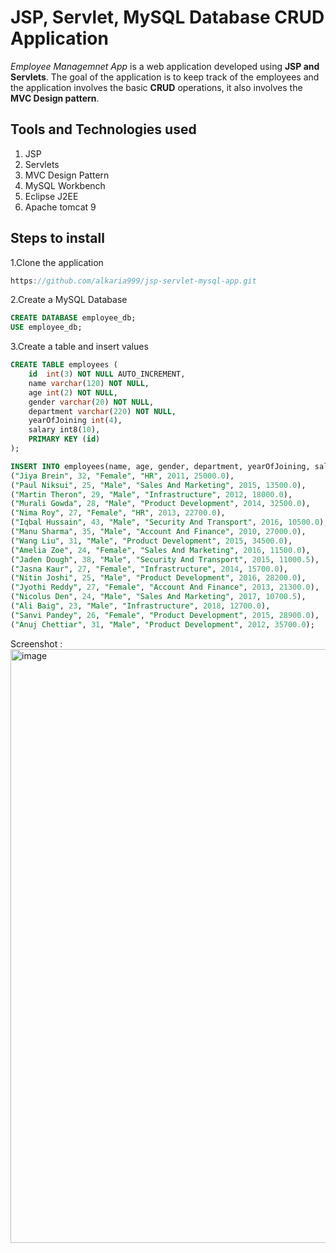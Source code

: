 # JSP, Servlet, MySQL Database CRUD Application

_Employee Managemnet App_ is a web application developed using **JSP and Servlets**. The goal of the application is to keep track of the employees and the application involves the basic **CRUD** operations, it also involves the **MVC Design pattern**. 

## Tools and Technologies used

1. JSP
2. Servlets
3. MVC Design Pattern
4. MySQL Workbench
5. Eclipse J2EE
6. Apache tomcat 9

## Steps to install

1.Clone the application

```javascript
https://github.com/alkaria999/jsp-servlet-mysql-app.git
```

2.Create a MySQL Database

```sql
CREATE DATABASE employee_db;
USE employee_db;
```

3.Create a table and insert values

```sql
CREATE TABLE employees (
	id  int(3) NOT NULL AUTO_INCREMENT,
	name varchar(120) NOT NULL,
    age int(2) NOT NULL,
    gender varchar(20) NOT NULL,
	department varchar(220) NOT NULL,
	yearOfJoining int(4),
    salary int8(10),
	PRIMARY KEY (id)
);

INSERT INTO employees(name, age, gender, department, yearOfJoining, salary) values 
("Jiya Brein", 32, "Female", "HR", 2011, 25000.0),
("Paul Niksui", 25, "Male", "Sales And Marketing", 2015, 13500.0),
("Martin Theron", 29, "Male", "Infrastructure", 2012, 18000.0),
("Murali Gowda", 28, "Male", "Product Development", 2014, 32500.0),
("Nima Roy", 27, "Female", "HR", 2013, 22700.0),
("Iqbal Hussain", 43, "Male", "Security And Transport", 2016, 10500.0),
("Manu Sharma", 35, "Male", "Account And Finance", 2010, 27000.0),
("Wang Liu", 31, "Male", "Product Development", 2015, 34500.0),
("Amelia Zoe", 24, "Female", "Sales And Marketing", 2016, 11500.0),
("Jaden Dough", 38, "Male", "Security And Transport", 2015, 11000.5),
("Jasna Kaur", 27, "Female", "Infrastructure", 2014, 15700.0),
("Nitin Joshi", 25, "Male", "Product Development", 2016, 28200.0),
("Jyothi Reddy", 27, "Female", "Account And Finance", 2013, 21300.0),
("Nicolus Den", 24, "Male", "Sales And Marketing", 2017, 10700.5),
("Ali Baig", 23, "Male", "Infrastructure", 2018, 12700.0),
("Sanvi Pandey", 26, "Female", "Product Development", 2015, 28900.0),
("Anuj Chettiar", 31, "Male", "Product Development", 2012, 35700.0);
```



Screenshot : 
<img width="950" alt="image" src="https://github.com/user-attachments/assets/a7492aea-a84d-42d9-9226-7858b50322aa" />
